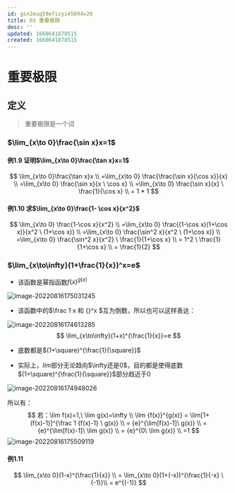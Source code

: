 ```yaml
---
id: gsn2euq59efizyi45094v20
title: 03 重要极限
desc: ''
updated: 1660641878515
created: 1660641878515
---
```


# 重要极限

## 定义

>  重要极限是一个词

### $\lim_{x\to 0}\frac{\sin x}x=1$

#### 例1.9 证明$\lim_{x\to 0}\frac{\tan x}x=1$

$$
\lim_{x\to 0}\frac{\tan x}x \\
=\lim_{x\to 0} \frac{\frac{\sin x}{\cos x}}{x} \\
=\lim_{x\to 0} \frac{\sin x}{x \ \cos x} \\
=\lim_{x\to 0} \frac{\sin x}{x} \ \frac{1}{\cos x} \\
= 1 * 1
$$

#### 例1.10 求$\lim_{x\to 0}\frac{1- \cos x}{x^2}$

$$
\lim_{x\to 0} \frac{1-\cos x}{x^2} \\
=\lim_{x\to 0} \frac{(1-\cos x)(1+\cos x)}{x^2 \ (1+\cos x)} \\
=\lim_{x\to 0} \frac{\sin^2 x}{x^2 \ (1+\cos x)} \\
=\lim_{x\to 0} \frac{\sin^2 x}{x^2} \ \frac{1}{1+\cos x} \\
= 1^2 \ \frac{1}{1+\cos x} \\
= \frac{1}{2}
$$

### $\lim_{x\to\infty}(1+\frac{1}{x})^x=e$

- 该函数是幂指函数$f(x)^{g(x)}$

![image-20220816175031245](https://cdn.notcloud.net/static/md/cy948/202208161750265.png)

- 该函数中的$\frac 1 x 和 {}^x $互为倒数，所以也可以这样表达：

![image-20220816174613285](https://cdn.notcloud.net/static/md/cy948/202208161746312.png)
$$
\lim_{x\to\infty}(1+x)^{\frac{1}{x}}=e
$$

- 底数都是$(1+\square)^{\frac{1}{\square}}$

- 实际上，$lim$部分无论趋向$\infty还是0$，目的都是使得底数$(1+\square)^{\frac{1}{\square}}$部分趋近于$0$

![image-20220816174948026](https://cdn.notcloud.net/static/md/cy948/202208161749049.png)

所以有：
$$
若：\lim f(x)=1,\ \lim g(x)=\infty \\ \lim {f(x)}^{g(x)} = \lim[1+(f(x)-1)]^{\frac 1 {f(x)-1} \ g(x)} \\
= {e}^{\lim[f(x)-1]\ g(x)} \\
= {e}^{\lim[f(x)-1]\  \lim g(x)} \\
= {e}^{0\  \lim g(x)} \\
=1
$$
![image-20220816175509119](https://cdn.notcloud.net/static/md/cy948/202208161755145.png)

#### 例1.11

$$
\lim_{x\to 0}(1-x)^{\frac{1}{x}}
\\
= \lim_{x\to 0}(1+(-x))^{\frac{1}{-x} \ (-1)}\\
= e^{(-1)}
$$

